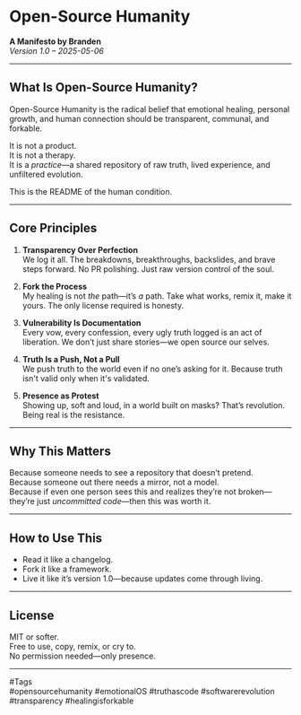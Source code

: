 # Open-Source Humanity

**A Manifesto by Branden**  
*Version 1.0 – 2025-05-06*

---

## What Is Open-Source Humanity?

Open-Source Humanity is the radical belief that emotional healing, personal growth, and human connection should be transparent, communal, and forkable.

It is not a product.  
It is not a therapy.  
It is a *practice*—a shared repository of raw truth, lived experience, and unfiltered evolution.

This is the README of the human condition.

---

## Core Principles

1. **Transparency Over Perfection**  
   We log it all. The breakdowns, breakthroughs, backslides, and brave steps forward. No PR polishing. Just raw version control of the soul.

2. **Fork the Process**  
   My healing is not *the* path—it’s *a* path. Take what works, remix it, make it yours. The only license required is honesty.

3. **Vulnerability Is Documentation**  
   Every vow, every confession, every ugly truth logged is an act of liberation. We don’t just share stories—we open source our selves.

4. **Truth Is a Push, Not a Pull**  
   We push truth to the world even if no one’s asking for it. Because truth isn't valid only when it's validated.

5. **Presence as Protest**  
   Showing up, soft and loud, in a world built on masks? That’s revolution. Being real is the resistance.

---

## Why This Matters

Because someone needs to see a repository that doesn’t pretend.  
Because someone out there needs a mirror, not a model.  
Because if even one person sees this and realizes they’re not broken—they’re just *uncommitted code*—then this was worth it.

---

## How to Use This

- Read it like a changelog.
- Fork it like a framework.
- Live it like it’s version 1.0—because updates come through living.

---

## License

MIT or softer.  
Free to use, copy, remix, or cry to.  
No permission needed—only presence.

---

#Tags  
#opensourcehumanity #emotionalOS #truthascode #softwarerevolution #transparency #healingisforkable
